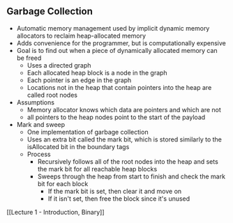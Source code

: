 
## Garbage Collection
- Automatic memory management used by implicit dynamic memory allocators to reclaim heap-allocated memory
- Adds convenience for the programmer, but is computationally expensive
- Goal is to find out when a piece of dynamically allocated memory can be freed
	- Uses a directed graph 
	- Each allocated heap block is a node in the graph
	- Each pointer is an edge in the graph
	- Locations not in the heap that contain pointers into the heap are called root nodes
- Assumptions
	- Memory allocator knows which data are pointers and which are not
	- all pointers to the heap nodes point to the start of the payload
- Mark and sweep
	- One implementation of garbage collection
	- Uses an extra bit called the mark bit, which is stored similarly to the isAllocated bit in the boundary tags
	- Process
		- Recursively follows all of the root nodes into the heap and sets the mark bit for all reachable heap blocks
		- Sweeps through the heap from start to finish and check the mark bit for each block
			- If the mark bit is set, then clear it and move on
			- If it isn't set, then free the block since it's unused









[[Lecture 1 - Introduction, Binary]]